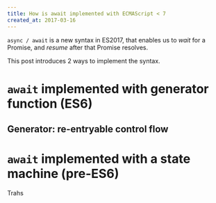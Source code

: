 ```yaml
---
title: How is await implemented with ECMAScript < 7
created_at: 2017-03-16
---
```


`async / await` is a new syntax in ES2017, that enables us to *wait* for a Promise, and *resume* after that Promise resolves.

This post introduces 2 ways to implement the syntax.

<!--
# What is `await`

- When `p` is a promise:
    - If `p` is fulfilled with `v`, `await p` returns `v`
    - If `p` is rejected with `e`, `await p` returns `e`
- When `p` is not a promise:
    - Acts as if it is a Promise that get fulfilled with `p`.
- The expression `await v` evalutes to ``
- An `async` function always returns another `Promise`.

-->

# `await` implemented with generator function (ES6)

## Generator: re-entryable control flow


# `await` implemented with a state machine (pre-ES6)

Trahs